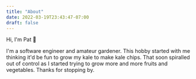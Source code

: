 ```yaml
---
title: "About"
date: 2022-03-19T23:43:47-07:00
draft: false
---
```


Hi, I'm Pat 👋

I'm a software engineer and amateur gardener. This hobby started with me
thinking it'd be fun to grow my kale to make kale chips. That soon spiralled out
of control as I started trying to grow more and more fruits and vegetables.
Thanks for stopping by.
